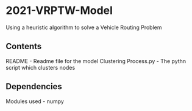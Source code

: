 # 2021-VRPTW-Model
Using a heuristic algorithm to solve a Vehicle Routing Problem

## Contents

README - Readme file for the model
Clustering Process.py - The pythn script which clusters nodes

## Dependencies

Modules used - numpy
